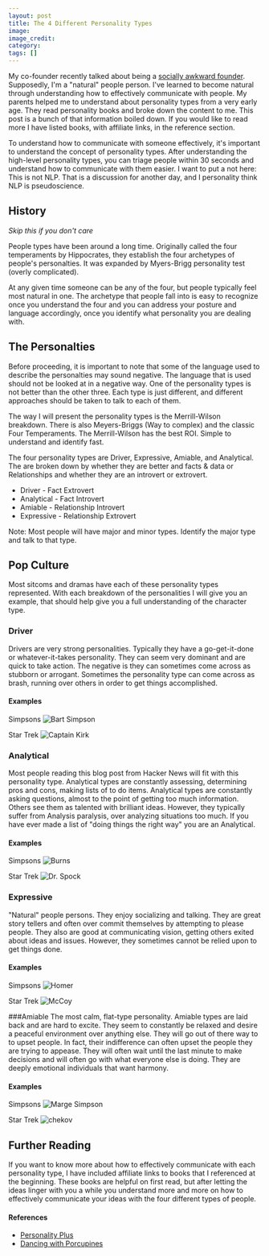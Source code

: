 ```yaml
---
layout: post
title: The 4 Different Personality Types
image: 
image_credit: 
category: 
tags: []
---
```

My co-founder recently talked about being a [socially awkward founder](http://www.matthewstump.com/misc/2012/05/01/the-socially-awkward-founder/). Supposedly, I'm a "natural" people person. I've learned to become natural through understanding how to effectively communicate with people. My parents helped me to understand about personality types from a very early age. They read personality books and broke down the content to me. This post is a bunch of that information boiled down. If you would like to read more I have listed books, with affiliate links, in the reference section.

To understand how to communicate with someone effectively, it's important to understand the concept of personality types. After understanding the high-level personality types, you can triage people within 30 seconds and understand how to communicate with them easier. I want to put a not here: This is not NLP. That is a discussion for another day, and I personality think NLP is pseudoscience.

## History
_Skip this if you don't care_

People types have been around a long time. Originally called the four temperaments by Hippocrates, they establish the four archetypes of people's personalties. It was expanded by Myers-Brigg personality test (overly complicated).

At any given time someone can be any of the four, but people typically feel most natural in one. The archetype that people fall into is easy to recognize once you understand the four and you can address your posture and language accordingly, once you identify what personality you are dealing with.

## The Personalties
Before proceeding, it is important to note that some of the language used to describe the personalties may sound negative. The language that is used should not be looked at in a negative way. One of the personality types is not better than the other three. Each type is just different, and different approaches should be taken to talk to each of them.

The way I will present the personality types is the Merrill-Wilson breakdown. There is also Meyers-Briggs (Way to complex) and the classic Four Temperaments. The Merrill-Wilson has the best ROI. Simple to understand and identify fast.

The four personality types are Driver, Expressive, Amiable, and Analytical. The are broken down by whether they are better and facts & data or Relationships and whether they are an introvert or extrovert.

* Driver - Fact Extrovert 
* Analytical - Fact Introvert
* Amiable - Relationship Introvert
* Expressive - Relationship Extrovert

Note: Most people will have major and minor types. Identify the major type and talk to that type.

## Pop Culture
Most sitcoms and dramas have each of these personality types represented. With each breakdown of the personalities I will give you an example, that should help give you a full understanding of the character type.

### Driver
Drivers are very strong personalities. Typically they have a go-get-it-done or whatever-it-takes personality. They can seem very dominant and are quick to take action. The negative is they can sometimes come across as stubborn or arrogant. Sometimes the personality type can come across as brash, running over others in order to get things accomplished.

#### Examples
Simpsons
![Bart Simpson](/assets/images/bart.png)

Star Trek
![Captain Kirk](/assets/images/kirk.jpg)

### Analytical
Most people reading this blog post from Hacker News will fit with this personality type. Analytical types are constantly assessing, determining pros and cons, making lists of to do items. Analytical types are constantly asking questions, almost to the point of getting too much information. Others see them as talented with brilliant ideas. However, they typically suffer from Analysis paralysis, over analyzing situations too much. If you have ever made a list of "doing things the right way" you are an Analytical.

#### Examples
Simpsons
![Burns](/assets/images/burns.png)

Star Trek
![Dr. Spock](/assets/images/spock.jpg)

### Expressive
"Natural" people persons. They enjoy socializing and talking. They are great story tellers and often over commit themselves by attempting to please people. They also are good at communicating vision, getting others exited about ideas and issues. However, they sometimes cannot be relied upon to get things done.

#### Examples
Simpsons
![Homer](/assets/images/homer.png)

Star Trek
![McCoy](/assets/images/mccoy.jpg)

###Amiable
The most calm, flat-type personality. Amiable types are laid back and are hard to excite. They seem to constantly be relaxed and desire a peaceful environment over anything else. They will go out of there way to to upset people. In fact, their indifference can often upset the people they are trying to appease. They will often wait until the last minute to make decisions and will often go with what everyone else is doing. They are deeply emotional individuals that want harmony.

#### Examples
Simpsons
![Marge Simpson](/assets/images/marge.png)

Star Trek
![chekov](/assets/images/chekov.jpg)

## Further Reading
If you want to know more about how to effectively communicate with each personality type, I have included affiliate links to books that I referenced at the beginning. These books are helpful on first read, but after letting the ideas linger with you a while you understand more and more on how to effectively communicate your ideas with the four different types of people.

#### References

* [Personality Plus](http://www.amazon.com/gp/product/080075445X/ref=as_li_ss_tl?ie=UTF8&tag=breharsblo-20&linkCode=as2&camp=1789&creative=390957&creativeASIN=080075445X)
* [Dancing with Porcupines](http://www.amazon.com/gp/product/0830713336/ref=as_li_ss_tl?ie=UTF8&tag=breharsblo-20&linkCode=as2&camp=1789&creative=390957&creativeASIN=0830713336)

